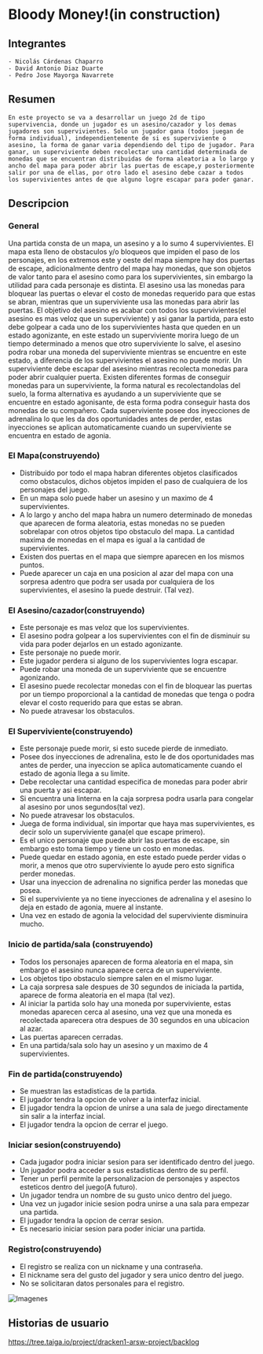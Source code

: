 # Bloody Money!(in construction)

## Integrantes
  ```
  - Nicolás Cárdenas Chaparro
  - David Antonio Diaz Duarte
  - Pedro Jose Mayorga Navarrete
  ```
  
## Resumen
`
En este proyecto se va a desarrollar un juego 2d de tipo supervivencia, donde un jugador es un asesino/cazador y los demas jugadores son supervivientes. Solo un jugador gana (todos juegan de forma individual), independientemente de si es superviviente o asesino, la forma de ganar varia dependiendo del tipo de jugador. Para ganar, un superviviente deben recolectar una cantidad determinada de monedas que se encuentran distribuidas de forma aleatoria a lo largo y ancho del mapa para poder abrir las puertas de escape,y posteriormente salir por una de ellas, por otro lado el asesino debe cazar a todos los supervivientes antes de que alguno logre escapar para poder ganar.
`

## Descripcion

### General

Una partida consta de un mapa, un asesino y a lo sumo 4 supervivientes. El mapa esta lleno de obstaculos y/o bloqueos que impiden el paso de los personajes, en los extremos este y oeste del mapa siempre hay dos puertas de escape, adicionalmente dentro del mapa hay monedas, que son objetos de valor tanto para el asesino como para los supervivientes, sin embargo la utilidad para cada personaje es distinta. El asesino usa las monedas para bloquear las puertas o elevar el costo de monedas requerido para que estas se abran, mientras que un superviviente usa las monedas para abrir las puertas. El objetivo del asesino es acabar con todos los supervivientes(el asesino es mas veloz que un superviviente) y asi ganar la partida, para esto debe golpear a cada uno de los supervivientes hasta que queden en un estado agonizante, en este estado un superviviente morira luego de un tiempo determinado a menos que otro superviviente lo salve, el asesino podra robar una moneda del superviviente mientras se encuentre en este estado, a diferencia de los supervivientes el asesino no puede morir. Un superviviente debe escapar del asesino mientras recolecta monedas para poder abrir cualquier puerta. Existen diferentes formas de conseguir monedas para un superviviente, la forma natural es recolectandolas del suelo, la forma alternativa es ayudando a un superviviente que se encuentre en estado agonisante, de esta forma podra conseguir hasta dos monedas de su compañero. Cada superviviente posee dos inyecciones de adrenalina lo que les da dos oportunidades antes de perder, estas inyecciones se aplican automaticamente cuando un superviviente se encuentra en estado de agonia.

### El Mapa(construyendo)

  - Distribuido por todo el mapa habran diferentes objetos clasificados como obstaculos, dichos objetos impiden el paso de cualquiera de los personajes del juego.
  - En un mapa solo puede haber un asesino y un maximo de 4 supervivientes.
  - A lo largo y ancho del mapa habra un numero determinado de monedas que aparecen de forma aleatoria, estas monedas no se pueden sobrelapar con otros objetos tipo obstaculo del mapa. La cantidad maxima de monedas en el mapa es igual a la cantidad de supervivientes.
  - Existen dos puertas en el mapa que siempre aparecen en los mismos puntos.
  - Puede aparecer un caja en una posicion al azar del mapa con una sorpresa adentro que podra ser usada por cualquiera de los supervivientes, el asesino la puede destruir. (Tal vez).
  
### El Asesino/cazador(construyendo)

  - Este personaje es mas veloz que los supervivientes.
  - El asesino podra golpear a los supervivientes con el fin de disminuir su vida para poder dejarlos en un estado agonizante.
  - Este personaje no puede morir.
  - Este jugador perdera si alguno de los supervivientes logra escapar.
  - Puede robar una moneda de un superviviente que se encuentre agonizando.
  - El asesino puede recolectar monedas con el fin de bloquear las puertas por un tiempo proporcional  a la cantidad de monedas que tenga o podra elevar el costo requerido para que estas se abran.
  - No puede atravesar los obstaculos.
  
### El Superviviente(construyendo)

  - Este personaje puede morir, si esto sucede pierde de inmediato.
  - Posee dos inyecciones de adrenalina, esto le de dos oportunidades mas antes de perder, una inyeccion se aplica automaticamente cuando el estado de agonia llega a su limite.
  - Debe recolectar una cantidad especifica de monedas para poder abrir una puerta y asi escapar.
  - Si encuentra una linterna en la caja sorpresa podra usarla para congelar al asesino por unos segundos(tal vez).
  - No puede atravesar los obstaculos.
  - Juega de forma individual, sin importar que haya mas supervivientes, es decir solo un superviviente gana(el que escape primero).
  - Es el unico personaje que puede abrir las puertas de escape, sin embargo esto toma tiempo y tiene un costo en monedas.
  - Puede quedar en estado agonia, en este estado puede perder vidas o morir, a menos que otro superviviente lo ayude pero esto significa perder monedas.
  - Usar una inyeccion de adrenalina no significa perder las monedas que posea.
  - Si el superviviente ya no tiene inyecciones de adrenalina y el asesino lo deja en estado de agonia, muere al instante.
  - Una vez en estado de agonia la velocidad del superviviente disminuira mucho.
  
### Inicio de partida/sala (construyendo)
  
  - Todos los personajes aparecen de forma aleatoria en el mapa, sin embargo el asesino nunca aparece cerca de un superviviente.
  - Los objetos tipo obstaculo siempre salen en el mismo lugar.
  - La caja sorpresa sale despues de 30 segundos de iniciada la partida, aparece de forma aleatoria en el mapa (tal vez).
  - Al iniciar la partida solo hay una moneda por superviviente, estas monedas aparecen cerca al asesino, una vez que una moneda es recolectada aparecera otra despues de 30 segundos en una ubicacion al azar.
  - Las puertas aparecen cerradas. 
  - En una partida/sala solo hay un asesino y un maximo de 4 supervivientes. 
  
### Fin de partida(construyendo)
  
  - Se muestran las estadisticas de la partida.
  - El jugador tendra la opcion de volver a la interfaz inicial.
  - El jugador tendra la opcion de unirse a una sala de juego directamente sin salir a la interfaz incial.
  - El jugador tendra la opcion de cerrar el juego.
  
### Iniciar sesion(construyendo)

  - Cada jugador podra iniciar sesion para ser identificado dentro del juego.
  - Un jugador podra acceder a sus estadisticas dentro de su perfil.
  - Tener un perfil permite la personalizacion de personajes y aspectos esteticos dentro del juego(A futuro).
  - Un jugador tendra un nombre de su gusto unico dentro del juego.
  - Una vez un jugador inicie sesion podra unirse a una sala para empezar una partida.
  - El jugador tendra la opcion de cerrar sesion.
  - Es necesario iniciar sesion para poder iniciar una partida.
  
### Registro(construyendo)

  - El registro se realiza con un nickname y una contraseña.
  - El nickname sera del gusto del jugador y sera unico dentro del juego.
  - No se solicitaran datos personales para el registro.
  
  
    
  ![Imagenes](https://github.com/dracken1/ARSW-ProjectFirstStage/blob/master/Imagenes/MapaGeneral2soDiseñoProyectoARSW.png)

## Historias de usuario

https://tree.taiga.io/project/dracken1-arsw-project/backlog
